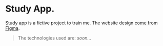 # Study App.

Study app is a fictive project to train me.
The website design [come from Figma](https://www.figma.com/community/file/1012558392319155352/School-Thrive---simple-website%C2%A0template%C2%A0download-html-with%C2%A0css-for-school).

> The technologies used are:
> _soon..._
